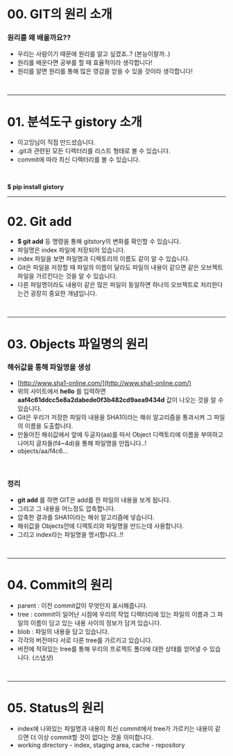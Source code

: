 # 00. GIT의 원리 소개

### 원리를 왜 배울까요??
- 우리는 사람이기 때문에 원리를 알고 싶겠죠..? (본능이랄까..)
- 원리를 배운다면 공부를 할 때 효율적이라 생각합니다!
- 원리를 알면 원리를 통해 많은 영감을 얻을 수 있을 것이라 생각합니다!
<br>

---

# 01. 분석도구 gistory 소개

- 이고잉님이 직접 만드셨습니다.
- .git과 관련된 모든 디렉터리를 리스트 형태로 볼 수 있습니다.
- commit에 따라 최신 디렉터리를 볼 수 있습니다.
<br>

  **$ pip install gistory**
<br>

---

# 02. Git add

- **$ git add** 등 명령을 통해 gitstory의 변화를 확인할 수 있습니다.
- 파일명은 index 파일에 저장되어 있습니다.
- index 파일을 보면 파일명과 디렉토리의 이름도 같이 알 수 있습니다.
- Git은 파일을 저장할 때 파일의 이름이 달라도 파일의 내용이 같으면 같은 오브젝트 파일을 가르킨다는 것을 알 수 있습니다.
- 다른 파일명이라도 내용이 같은 많은 파일이 동일하면 하나의 오브젝트로 처리한다는건 굉장히 중요한 개념입니다.
<br>

---

# 03. Objects 파일명의 원리

### 해쉬값을 통해 파일명을 생성
- [http://www.sha1-online.com/](http://www.sha1-online.com/)
- 위의 사이트에서 **hello** 를 입력하면
**aaf4c61ddcc5e8a2dabede0f3b482cd9aea9434d** 값이 나오는 것을 알 수 있습니다.
- Git은 우리가 저장한 파일의 내용을 SHA1이라는 해쉬 알고리즘을 통과시켜 그 파일의 이름을 도출합니다.
- 만들어진 해쉬값에서 앞에 두글자(aa)를 따서 Object 디렉토리에 이름을 부여하고 나머지 글자들(f4~4d)을 통해 파일명을 만듭니다..!
- objects/aa/f4c6...
<br>

### 정리
- **git add** 를 하면 GIT은 add를 한 파일의 내용을 보게 됩니다.
- 그리고 그 내용을 어느정도 압축합니다.
- 압축한 결과를 SHA1이라는 해쉬 알고리즘에 넣습니다.
- 해쉬값을 Objects안에 디렉토리와 파일명을 만드는데 사용합니다.
- 그리고 index라는 파일명을 명시합니다..!!
<br>

---

# 04. Commit의 원리
- parent : 이전 commit값이 무엇인지 표시해줍니다.
- tree : commit이 일어난 시점에 우리의 작업 디렉터리에 있는 파일의 이름과 그 파일의 이름이 담고 있는 내용 사이의 정보가 담겨 있습니다.
- blob : 파일의 내용을 담고 있습니다.
- 각각의 버전마다 서로 다른 tree를 가르키고 있습니다.
- 버전에 적혀있는 tree를 통해 우리의 프로젝트 폴더에 대한 상태를 얻어낼 수 있습니다. (스냅샷)
<br>

---

# 05. Status의 원리
- index에 나와있는 파일명과 내용이 최신 commit에서 tree가 가르키는 내용이 같으면 더 이상 commit할 것이 없다는 것을 의미합니다.
- working directory - index, staging area, cache - repository
